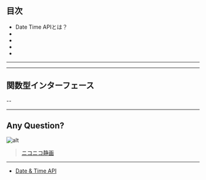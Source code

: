 ## 目次

* Date Time APIとは？
* 
* 
* 
* 



---


---

## 関数型インターフェース


--


---

## Any Question?

![alt](.file/bakadana.jpg)

> [ニコニコ静画](http://seiga.nicovideo.jp/seiga/im785518)

---

* [Date & Time API](./date_time.html)
